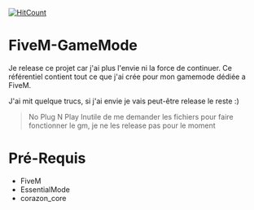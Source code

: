 [![HitCount](http://hits.dwyl.com/corazon2/FiveM-GameMode.svg)](http://hits.dwyl.com/corazon2/FiveM-GameMode)

# FiveM-GameMode
Je release ce projet car j'ai plus l'envie ni la force de continuer. Ce référentiel contient tout ce que j'ai crée pour mon gamemode dédiée a FiveM.

J'ai mit quelque trucs, si j'ai envie je vais peut-être release le reste :)

> No Plug N Play
> Inutile de me demander les fichiers pour faire fonctionner le gm, je ne les release pas pour le moment

# Pré-Requis 
- FiveM
- EssentialMode
- corazon_core

